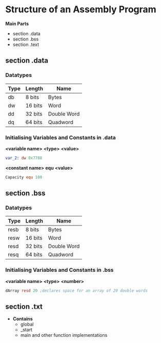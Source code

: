 # Structure of an Assembly Program
**Main Parts**
- section .data
- section .bss
- section .text


## section .data 

### Datatypes
|Type|Length|Name|
|-|-|-|
|db|8 bits|Bytes|
|dw|16 bits|Word|
|dd|32 bits|Double Word|
|dq|64 bits|Quadword

### Initialising Variables and Constants in .data
**\<variable name\>**  **\<type>**  **\<value\>**
``` nasm
var_2: dw 0x7788 
```


**\<constant name\>**  **equ**  **\<value\>**

``` nasm
Capacity equ 100 
```


## section .bss

### Datatypes
|Type|Length|Name|
|-|-|-|
|resb|8 bits|Bytes|
|resw|16 bits|Word|
|resd|32 bits|Double Word|
|resq|64 bits|Quadword

### Initialising Variables and Constants in .bss
**\<variable name\>**  **\<type>**  **\<number\>**
``` nasm 
dArray resd 20 ;declares space for an array of 20 double words
```


## section .txt
- **Contains**
	- global
	- \_start
	- main and other function implementations 

